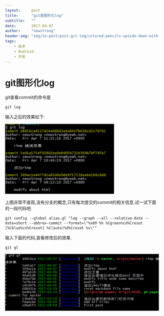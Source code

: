 ```yaml
---
layout:     post
title:      "git类图形化log"
subtitle:   ""
date:       2017-04-07
author:     "newstrong"
header-img: "img/in-post/post-git-log/colored-pencils-upside-down-with-room-for-text-picjumbo-com.jpg"
tags:
    - 技术
    - Android
    - 开发
---
```




# git图形化log

git查看commit的命令是
~~~
git log
~~~
输入之后的效果如下:

![](/img/in-post/post-git-log/git-log.png)

  上图非常不直观,没有分支的概念,只有每次提交的commit的相关信息.试一试下面的一段代码吧.
~~~
git config --global alias.gl "log --graph --all --relative-date --date=short --abbrev-commit --format=\"%x09 %h %Cgreen%cd%Creset [%Cblue%cn%Creset] %C(auto)%d%Creset %s\""
~~~
输入下面的代码,查看修改后的效果.
~~~
git gl
~~~

![](/img/in-post/post-git-log/git-color-log.png)






